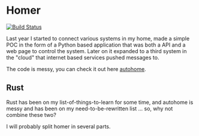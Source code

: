 # Homer
[![Build Status](https://travis-ci.org/nsg/homer.svg?branch=master)](https://travis-ci.org/nsg/homer)

Last year I started to connect various systems in my home, made a simple POC in the form of a Python based application that was both a API and a web page to control the system. Later on it expanded to a third system in the "cloud" that internet based services pushed messages to.

The code is messy, you can check it out here [autohome](https://github.com/nsg/autohome).

## Rust

Rust has been on my list-of-things-to-learn for some time, and autohome is messy and has been on my need-to-be-rewritten list ... so, why not combine these two?

I will probably split homer in several parts.
